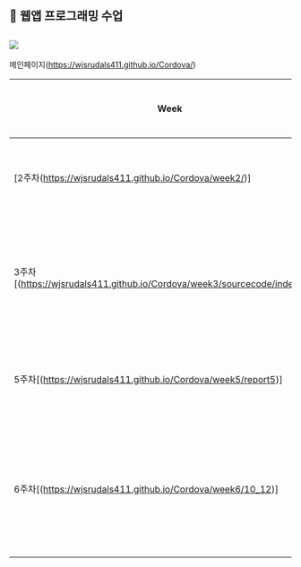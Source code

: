 
##  🍎 웹앱 프로그래밍 수업
## <img src="https://capsule-render.vercel.app/api?type=waving&color=auto&height=200&section=header&text=앱웹개발수업메인페이지&fontSize=40" />

 메인페이지(https://wjsrudals411.github.io/Cordova/)

| Week | 수업이해 | 과제 |과제 내용 |
| ------ | -- | -- |----------- |
| [2주차(https://wjsrudals411.github.io/Cordova/week2/)] | ☑️ | ☑️ | 기본적인 HTML과 CSS 사용 |
| 3주차[(https://wjsrudals411.github.io/Cordova/week3/sourcecode/index.html)] | ☑️ | ☑️ | 기본적인 HTML과 CSS를 이용한 자기소개글 |
| 5주차[(https://wjsrudals411.github.io/Cordova/week5/report5)] | ☑️ | ☑️ | 페이지네이션을 이용한 자기소개글 |
| 6주차[(https://wjsrudals411.github.io/Cordova/week6/10_12)] | ☑️ | ☑️ | 2,3,5 주차 수업에서 배운 내용을 모두 포함한 자기소개글 |
